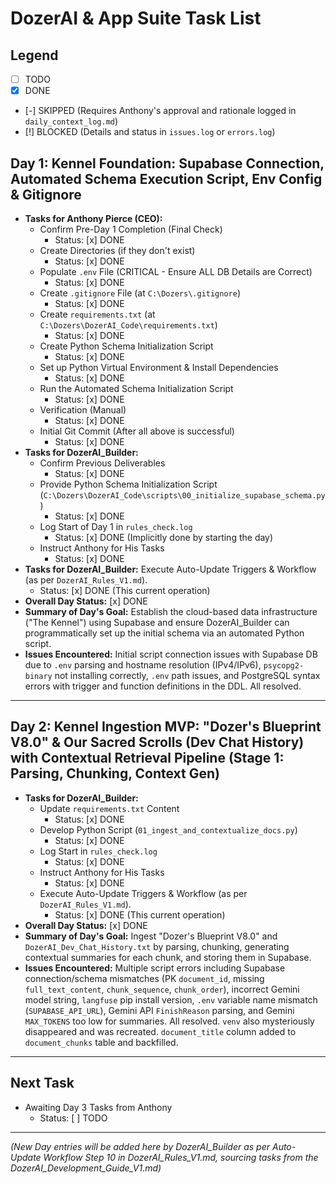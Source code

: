 # DozerAI & App Suite Task List

## Legend
-   [ ] TODO
-   [x] DONE
-   [-] SKIPPED (Requires Anthony's approval and rationale logged in `daily_context_log.md`)
-   [!] BLOCKED (Details and status in `issues.log` or `errors.log`)

## Day 1: Kennel Foundation: Supabase Connection, Automated Schema Execution Script, Env Config & Gitignore
*   **Tasks for Anthony Pierce (CEO):**
    *   Confirm Pre-Day 1 Completion (Final Check)
        *   Status: [x] DONE
    *   Create Directories (if they don't exist)
        *   Status: [x] DONE
    *   Populate `.env` File (CRITICAL - Ensure ALL DB Details are Correct)
        *   Status: [x] DONE
    *   Create `.gitignore` File (at `C:\Dozers\.gitignore`)
        *   Status: [x] DONE
    *   Create `requirements.txt` (at `C:\Dozers\DozerAI_Code\requirements.txt`)
        *   Status: [x] DONE
    *   Create Python Schema Initialization Script
        *   Status: [x] DONE
    *   Set up Python Virtual Environment & Install Dependencies
        *   Status: [x] DONE
    *   Run the Automated Schema Initialization Script
        *   Status: [x] DONE
    *   Verification (Manual)
        *   Status: [x] DONE
    *   Initial Git Commit (After all above is successful)
        *   Status: [x] DONE
*   **Tasks for DozerAI_Builder:**
    *   Confirm Previous Deliverables
        *   Status: [x] DONE
    *   Provide Python Schema Initialization Script (`C:\Dozers\DozerAI_Code\scripts\00_initialize_supabase_schema.py`)
        *   Status: [x] DONE
    *   Log Start of Day 1 in `rules_check.log`
        *   Status: [x] DONE (Implicitly done by starting the day)
    *   Instruct Anthony for His Tasks
        *   Status: [x] DONE
*   **Tasks for DozerAI_Builder:** Execute Auto-Update Triggers & Workflow (as per `DozerAI_Rules_V1.md`).
    *   Status: [x] DONE (This current operation)
*   **Overall Day Status:** [x] DONE
*   **Summary of Day's Goal:** Establish the cloud-based data infrastructure ("The Kennel") using Supabase and ensure DozerAI_Builder can programmatically set up the initial schema via an automated Python script.
*   **Issues Encountered:** Initial script connection issues with Supabase DB due to `.env` parsing and hostname resolution (IPv4/IPv6), `psycopg2-binary` not installing correctly, `.env` path issues, and PostgreSQL syntax errors with trigger and function definitions in the DDL. All resolved.

---
## Day 2: Kennel Ingestion MVP: "Dozer's Blueprint V8.0" & Our Sacred Scrolls (Dev Chat History) with Contextual Retrieval Pipeline (Stage 1: Parsing, Chunking, Context Gen)
*   **Tasks for DozerAI_Builder:**
    *   Update `requirements.txt` Content
        *   Status: [x] DONE
    *   Develop Python Script (`01_ingest_and_contextualize_docs.py`)
        *   Status: [x] DONE
    *   Log Start in `rules_check.log`
        *   Status: [x] DONE
    *   Instruct Anthony for His Tasks
        *   Status: [x] DONE
    *   Execute Auto-Update Triggers & Workflow (as per `DozerAI_Rules_V1.md`).
        *   Status: [x] DONE (This current operation)
*   **Overall Day Status:** [x] DONE
*   **Summary of Day's Goal:** Ingest "Dozer's Blueprint V8.0" and `DozerAI_Dev_Chat_History.txt` by parsing, chunking, generating contextual summaries for each chunk, and storing them in Supabase.
*   **Issues Encountered:** Multiple script errors including Supabase connection/schema mismatches (PK `document_id`, missing `full_text_content`, `chunk_sequence`, `chunk_order`), incorrect Gemini model string, `langfuse` pip install version, `.env` variable name mismatch (`SUPABASE_API_URL`), Gemini API `FinishReason` parsing, and Gemini `MAX_TOKENS` too low for summaries. All resolved. `venv` also mysteriously disappeared and was recreated. `document_title` column added to `document_chunks` table and backfilled.

---
## Next Task
*   Awaiting Day 3 Tasks from Anthony
    *   Status: [ ] TODO

---
*(New Day entries will be added here by DozerAI_Builder as per Auto-Update Workflow Step 10 in DozerAI_Rules_V1.md, sourcing tasks from the DozerAI_Development_Guide_V1.md)*